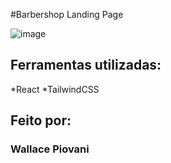 #Barbershop Landing Page

![image](https://imgur.com/qiJ33hm)

## Ferramentas utilizadas:

*React
*TailwindCSS

## Feito por:

### Wallace Piovani
